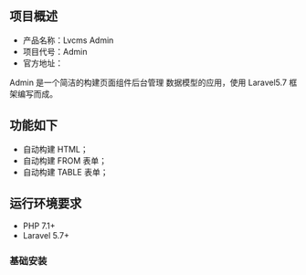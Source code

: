 
## 项目概述

* 产品名称：Lvcms Admin
* 项目代号：Admin
* 官方地址：

Admin 是一个简洁的构建页面组件后台管理 数据模型的应用，使用 Laravel5.7 框架编写而成。

## 功能如下

- 自动构建 HTML；
- 自动构建 FROM 表单；
- 自动构建 TABLE 表单；

## 运行环境要求

- PHP 7.1+
- Laravel 5.7+

### 基础安装
